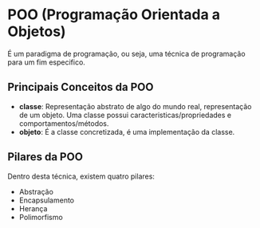 # POO (Programação Orientada a Objetos)

É um paradigma de programação, ou seja, uma técnica de programação para um fim especifico.

## Principais Conceitos da POO

- **classe**: Representação abstrato de algo do mundo real, representação de um objeto. Uma classe possui caracteristicas/propriedades e comportamentos/métodos.
- **objeto**: É a classe concretizada, é uma implementação da classe.

## Pilares da POO

Dentro desta técnica, existem quatro pilares:

- Abstração
- Encapsulamento
- Herança
- Polimorfismo
